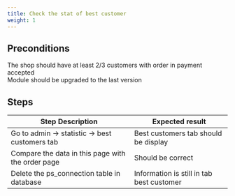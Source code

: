 ```yaml
---
title: Check the stat of best customer
weight: 1
---
```


## Preconditions

The shop should have at least 2/3 customers with order in payment accepted\
Module should be upgraded to the last version
## Steps
| Step Description | Expected result |
| ----- | ----- |
| Go to admin -> statistic -> best customers tab | Best customers tab should be display |
| Compare the data in this page with the order page | Should be correct |
| Delete the ps_connection table in database | Information is still in tab best customer |
